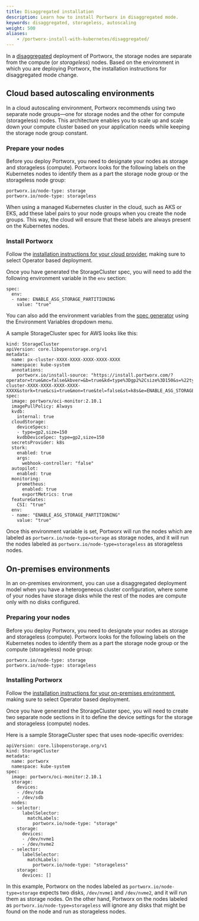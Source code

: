 ```yaml
---
title: Disaggregated installation
description: Learn how to install Portworx in disaggregated mode.
keywords: disaggregated, storageless, autoscaling
weight: 500
aliases:
    - /portworx-install-with-kubernetes/disaggregated/
---
```


In a [disaggregated](/cloud-references/deployment-arch/#approach-a-separate-storage-and-compute-clusters) deployment of Portworx, the storage nodes are separate from the compute (or _storageless_) nodes. Based on the environment in which you are deploying Portworx, the installation instructions for disaggregated mode change.

## Cloud based autoscaling environments

In a cloud autoscaling environment, Portworx recommends using two separate node groups—one for storage nodes and the other for compute (storageless) nodes. This architecture enables you to scale up and scale down your compute cluster based on your application needs while keeping the storage node group constant.

### Prepare your nodes

Before you deploy Portworx, you need to designate your nodes as storage and storageless (compute). Portworx looks for the following labels on the Kubernetes nodes to identify them as a part the storage node group or the storageless node group:

```text
portworx.io/node-type: storage
portworx.io/node-type: storageless
```

When using a managed Kubernetes cluster in the cloud, such as AKS or EKS, add these label pairs to your node groups when you create the node groups. This way, the cloud will ensure that these labels are always present on the Kubernetes nodes.

### Install Portworx 

Follow the [installation instructions for your cloud provider](/install-portworx/cloud/), making sure to select Operator based deployment.

Once you have generated the StorageCluster spec, you will need to add the following environment variable in the `env` section:

```text
spec:
  env:
  - name: ENABLE_ASG_STORAGE_PARTITIONING
    value: "true"
```

You can also add the environment variables from the [spec generator](http://central.portworx.com) using the Environment Variables dropdown menu.

A sample StorageCluster spec for AWS looks like this:

```text
kind: StorageCluster
apiVersion: core.libopenstorage.org/v1
metadata:
  name: px-cluster-XXXX-XXXX-XXXX-XXXX-XXXX
  namespace: kube-system
  annotations:
    portworx.io/install-source: "https://install.portworx.com/?operator=true&mc=false&kbver=&b=true&kd=type%3Dgp2%2Csize%3D150&s=%22type%3Dgp2%2Csize%3D150%22&c=px-cluster-XXXX-XXXX-XXXX-XXXX-XXXX&stork=true&csi=true&mon=true&tel=false&st=k8s&e=ENABLE_ASG_STORAGE_PARTITIONING%3Dtrue&promop=true"
spec:
  image: portworx/oci-monitor:2.10.1
  imagePullPolicy: Always
  kvdb:
    internal: true
  cloudStorage:
    deviceSpecs:
    - type=gp2,size=150
    kvdbDeviceSpec: type=gp2,size=150
  secretsProvider: k8s
  stork:
    enabled: true
    args:
      webhook-controller: "false"
  autopilot:
    enabled: true
  monitoring:
    prometheus:
      enabled: true
      exportMetrics: true
  featureGates:
    CSI: "true"
  env:
  - name: "ENABLE_ASG_STORAGE_PARTITIONING"
    value: "true"
```

Once this environment variable is set, Portworx will run the nodes which are labeled as `portworx.io/node-type=storage` as storage nodes, and it will run the nodes labeled as `portworx.io/node-type=storageless` as storageless nodes.


## On-premises environments

In an on-premises environment, you can use a disaggregated deployment model when you have a heterogeneous cluster configuration, where some of your nodes have storage disks while the rest of the nodes are compute only with no disks configured. 

### Preparing your nodes

Before you deploy Portworx, you need to designate your nodes as storage and storageless (compute). Portworx looks for the following labels on the Kubernetes nodes to identify them as a part the storage node group or the compute (storageless) node group:

```text
portworx.io/node-type: storage
portworx.io/node-type: storageless
```

### Installing Portworx

Follow the [installation instructions for your on-premises environment](/install-portworx/on-premises/other/operator/), making sure to select Operator based deployment.

Once you have generated the StorageCluster spec, you will need to create two separate node sections in it to define the device settings for the storage and storageless (compute) nodes.

Here is a sample StorageCluster spec that uses node-specific overrides:

```text
apiVersion: core.libopenstorage.org/v1
kind: StorageCluster
metadata:
  name: portworx
  namespace: kube-system
spec:
  image: portworx/oci-monitor:2.10.1
  storage:
    devices:
    - /dev/sda
    - /dev/sdb
  nodes:
  - selector:
      labelSelector:
        matchLabels:
          portworx.io/node-type: "storage"
    storage:
      devices:
      - /dev/nvme1
      - /dev/nvme2
  - selector:
      labelSelector:
        matchLabels:
          portworx.io/node-type: "storageless"
    storage:
      devices: []
```

In this example, Portworx on the nodes labeled as `portworx.io/node-type=storage` expects two disks, `/dev/nvme1` and `/dev/nvme2`, and it will run them as storage nodes. On the other hand, Portworx on the nodes labeled as `portworx.io/node-type=storageless` will ignore any disks that might be found on the node and run as storageless nodes.